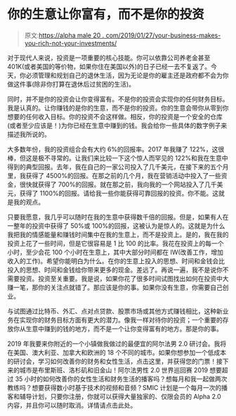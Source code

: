 # 你的生意让你富有，而不是你的投资

> 原文:[https://alpha male 20 . com/2019/01/27/your-business-makes-you-rich-not-your-investments/](https://alphamale20.com/2019/01/27/your-business-makes-you-rich-not-your-investments/)

对于现代人来说，投资是一项重要的核心技能。你可以依靠公司养老金甚至 401K(或者美国的等价物，如果你住在美国以外)的日子已经一去不复返了。今天，你必须管理和规划自己的退休生活，因为无论是你的雇主还是政府都不会为你做这件事(除非你打算在退休后过贫困的生活)。

同时，并不是你的投资会让你变得富有。不是你的投资会实现你的任何财务目标。我是认真的。让你赚钱的是你的生意，而不是你的投资。你的生意会带你从零到你想要的任何收入目标。你的投资不会这样做。相反，你的投资是一个安全的仓库(或者至少应该是！)为你已经在生意中赚到的钱。我会给你一些具体的数字例子来描述我所说的。

大多数年份，我的投资组合会有大约 6%的回报率。2017 年我赚了 122%，这很棒，但这是极不寻常的。让我们来比较一下这个惊人而罕见的 122%和我在生意中得到的典型回报。去年，我在自己的一家公司投入了几千美元，在接下来的五个月里，我获得了 4500%的回报。在那之前的几个月，我在营销活动中投入了一些资金，很快就获得了 700%的回报。就在那之前，我向我的一个网站投入了几千美元，获得了 1100%的回报。请给我一些你能获得可靠回报的投资。你不能。这就是我的观点。

只要我愿意，我几乎可以随时在我的生意中获得数千倍的回报。但是，如果有人在一整年的投资中获得了 50%或 100%的回报，这被认为是惊人的。这就是为什么我把我的情感能量和赚钱时间集中在我的生意上，而不是投资上。是的，我在我的投资上花了一些时间，但是它很容易是 1 比 100 的比率。我花在投资上的每一个小时，至少会花 100 个小时在生意上，其中大部分时间都在 IW(改善工作，增加收入的工作)。希望你能明白为什么。在你的生意上投入的思想、时间和金钱会比投入的思想、时间和金钱给你带来更多的现金。差远了。再说一遍，我不是说你不需要投资。投资至关重要。我是说，如果你花了很多时间试图找出如何在投资中大赚一笔，那你的关注点就错了。那应该是你的事。如果你没有生意，你需要自己创业。

与试图通过比特币、外汇、点对点贷款、股票市场或其他方式赚钱相比，这种新业务在实现你的财务目标方面有更大的潜力。像我一样对待你的投资；一个重要的存放你从生意中赚到的钱的地方，而不是一个让你变得富有的地方。那是你的事。

2019 年我要来你附近的一个小镇做我做过的最便宜的阿尔法男 2.0 研讨会。我将在美国、澳大利亚、加拿大和欧洲的 18 个不同的城市。如果你想参加一个低成本的研讨会，学习如何改善你的财务和女性生活，点击这里，并获得您的门票！接下来的城市是布里斯班、洛杉矶和旧金山！阿尔法男性 2.0 世界巡回赛 2019 想要超过 35 小时的如何改善你的女性生活和财务生活的播客吗？想每月和我一起做两次教练吗？想要获得数小时基于技术的视频和音频？SMIC 计划是一个每月一次的播客和辅导计划，只要你注册，你就可以获得大量独家的、仅限会员的 Alpha 2.0 内容，并且你可以随时取消。详情请点击此处。